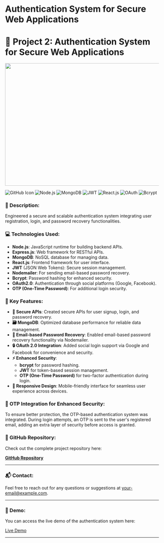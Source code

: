 # Authentication System for Secure Web Applications

# 🚀 Project 2: Authentication System for Secure Web Applications
<img src="https://github.com/user-attachments/assets/f6b8ca51-1bcf-4209-8599-156370f406f1" width="800" height="400" />

![GitHub Icon](https://img.shields.io/badge/github-Project%20Repo-blue?style=flat-square&logo=github)
![Node.js](https://img.shields.io/badge/Node.js-12.x-339933?style=flat-square&logo=node.js)
![MongoDB](https://img.shields.io/badge/MongoDB-4.x-47A248?style=flat-square&logo=mongodb)
![JWT](https://img.shields.io/badge/JWT-JSON%20Web%20Tokens-000000?style=flat-square&logo=json)
![React.js](https://img.shields.io/badge/React.js-17.x-61DAFB?style=flat-square&logo=react)
![OAuth](https://img.shields.io/badge/OAuth2.0-Authorization%20Protocol-00B7FF?style=flat-square&logo=oauth)
![Bcrypt](https://img.shields.io/badge/Bcrypt-Password%20Hashing-FAA61A?style=flat-square&logo=bcrypt)

### 📝 Description:
Engineered a secure and scalable authentication system integrating user registration, login, and password recovery functionalities.

### 💻 Technologies Used:
- **Node.js**: JavaScript runtime for building backend APIs.
- **Express.js**: Web framework for RESTful APIs.
- **MongoDB**: NoSQL database for managing data.
- **React.js**: Frontend framework for user interface.
- **JWT** (JSON Web Tokens): Secure session management.
- **Nodemailer**: For sending email-based password recovery.
- **Bcrypt**: Password hashing for enhanced security.
- **OAuth2.0**: Authentication through social platforms (Google, Facebook).
- **OTP (One-Time Password)**: For additional login security.

### 🔑 Key Features:

- **🔐 Secure APIs**: Created secure APIs for user signup, login, and password recovery.
- **🗃 MongoDB**: Optimized database performance for reliable data management.
- **📧 Email-based Password Recovery**: Enabled email-based password recovery functionality via Nodemailer.
- **🔒 OAuth 2.0 Integration**: Added social login support via Google and Facebook for convenience and security.
- **⚡ Enhanced Security**:
    - **bcrypt** for password hashing.
    - **JWT** for token-based session management.
    - **OTP (One-Time Password)** for two-factor authentication during login.
- **📱 Responsive Design**: Mobile-friendly interface for seamless user experience across devices.

### 🔐 OTP Integration for Enhanced Security:
To ensure better protection, the OTP-based authentication system was integrated. During login attempts, an OTP is sent to the user's registered email, adding an extra layer of security before access is granted.


### 📂 GitHub Repository:
Check out the complete project repository here:

[**GitHub Repository**](https://https://github.com/Rakeshkumarsahugithub/EcommerceAuth)

---

### 📬 Contact:
Feel free to reach out for any questions or suggestions at [your-email@example.com](mailto:sahurks1234@gmail.com).

---

### 🚀 Demo:
You can access the live demo of the authentication system here:

[Live Demo](https://your-application-demo-link.com)

---



